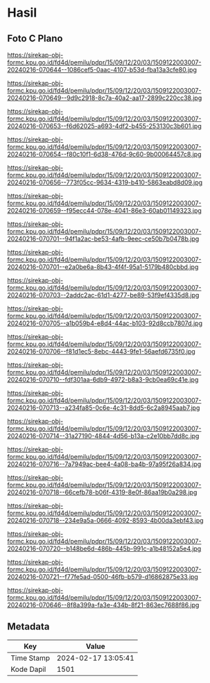 # Hasil

## Foto C Plano

https://sirekap-obj-formc.kpu.go.id/fd4d/pemilu/pdpr/15/09/12/20/03/1509122003007-20240216-070644--1086cef5-0aac-4107-b53d-fba13a3cfe80.jpg

https://sirekap-obj-formc.kpu.go.id/fd4d/pemilu/pdpr/15/09/12/20/03/1509122003007-20240216-070649--9d9c2918-8c7a-40a2-aa17-2899c220cc38.jpg

https://sirekap-obj-formc.kpu.go.id/fd4d/pemilu/pdpr/15/09/12/20/03/1509122003007-20240216-070653--f6d62025-a693-4df2-b455-253130c3b601.jpg

https://sirekap-obj-formc.kpu.go.id/fd4d/pemilu/pdpr/15/09/12/20/03/1509122003007-20240216-070654--f80c10f1-6d38-476d-9c60-9b00064457c8.jpg

https://sirekap-obj-formc.kpu.go.id/fd4d/pemilu/pdpr/15/09/12/20/03/1509122003007-20240216-070656--773f05cc-9634-4319-b410-5863eabd8d09.jpg

https://sirekap-obj-formc.kpu.go.id/fd4d/pemilu/pdpr/15/09/12/20/03/1509122003007-20240216-070659--f95ecc44-078e-4041-86e3-60ab01149323.jpg

https://sirekap-obj-formc.kpu.go.id/fd4d/pemilu/pdpr/15/09/12/20/03/1509122003007-20240216-070701--94f1a2ac-be53-4afb-9eec-ce50b7b0478b.jpg

https://sirekap-obj-formc.kpu.go.id/fd4d/pemilu/pdpr/15/09/12/20/03/1509122003007-20240216-070701--e2a0be6a-8b43-4f4f-95a1-5179b480cbbd.jpg

https://sirekap-obj-formc.kpu.go.id/fd4d/pemilu/pdpr/15/09/12/20/03/1509122003007-20240216-070703--2addc2ac-61d1-4277-be89-53f9ef4335d8.jpg

https://sirekap-obj-formc.kpu.go.id/fd4d/pemilu/pdpr/15/09/12/20/03/1509122003007-20240216-070705--a1b059b4-e8d4-44ac-b103-92d8ccb7807d.jpg

https://sirekap-obj-formc.kpu.go.id/fd4d/pemilu/pdpr/15/09/12/20/03/1509122003007-20240216-070706--f81d1ec5-8ebc-4443-9fe1-56aefd6735f0.jpg

https://sirekap-obj-formc.kpu.go.id/fd4d/pemilu/pdpr/15/09/12/20/03/1509122003007-20240216-070710--fdf301aa-6db9-4972-b8a3-9cb0ea69c41e.jpg

https://sirekap-obj-formc.kpu.go.id/fd4d/pemilu/pdpr/15/09/12/20/03/1509122003007-20240216-070713--a234fa85-0c6e-4c31-8dd5-6c2a8945aab7.jpg

https://sirekap-obj-formc.kpu.go.id/fd4d/pemilu/pdpr/15/09/12/20/03/1509122003007-20240216-070714--31a27190-4844-4d56-b13a-c2e10bb7dd8c.jpg

https://sirekap-obj-formc.kpu.go.id/fd4d/pemilu/pdpr/15/09/12/20/03/1509122003007-20240216-070716--7a7949ac-bee4-4a08-ba4b-97a95f26a834.jpg

https://sirekap-obj-formc.kpu.go.id/fd4d/pemilu/pdpr/15/09/12/20/03/1509122003007-20240216-070718--66cefb78-b06f-4319-8e0f-86aa19b0a298.jpg

https://sirekap-obj-formc.kpu.go.id/fd4d/pemilu/pdpr/15/09/12/20/03/1509122003007-20240216-070718--234e9a5a-0666-4092-8593-4b00da3ebf43.jpg

https://sirekap-obj-formc.kpu.go.id/fd4d/pemilu/pdpr/15/09/12/20/03/1509122003007-20240216-070720--b148be6d-486b-445b-991c-a1b48152a5e4.jpg

https://sirekap-obj-formc.kpu.go.id/fd4d/pemilu/pdpr/15/09/12/20/03/1509122003007-20240216-070721--f77fe5ad-0500-46fb-b579-d16862875e33.jpg

https://sirekap-obj-formc.kpu.go.id/fd4d/pemilu/pdpr/15/09/12/20/03/1509122003007-20240216-070646--8f8a399a-fa3e-434b-8f21-863ec7688f86.jpg


## Metadata

| Key        | Value               |
| ---------- | ------------------- |
| Time Stamp | 2024-02-17 13:05:41 |
| Kode Dapil | 1501                |



